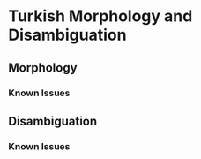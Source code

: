 Turkish Morphology and Disambiguation
============

## Morphology

### Known Issues

## Disambiguation

### Known Issues


